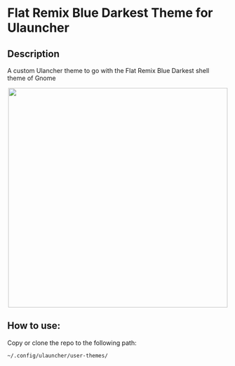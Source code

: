 # Flat Remix Blue Darkest Theme for Ulauncher

## Description

A custom Ulancher theme to go with the Flat Remix Blue Darkest shell theme of Gnome
<p align="center">
  <img  height="500" src="https://user-images.githubusercontent.com/34842963/92083284-b6d16700-edbd-11ea-97ec-05cc8b8297f9.jpg">
</p>

## How to use:
Copy or clone the repo to the following path:

    ~/.config/ulauncher/user-themes/

